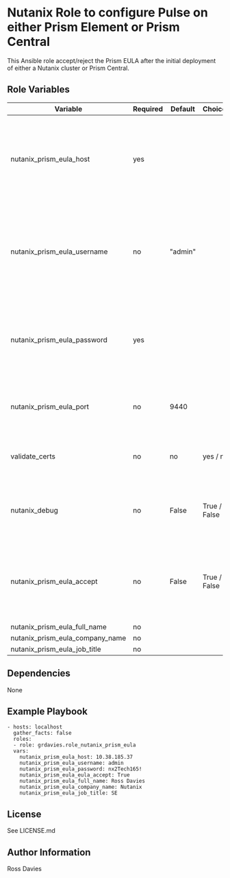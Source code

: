 # Nutanix Role to configure Pulse on either Prism Element or Prism Central

This Ansible role accept/reject the Prism EULA after the initial deployment of either a Nutanix cluster or Prism Central.


## Role Variables

| Variable                                          | Required | Default | Choices                   | Comments                                                                                               |
|---------------------------------------------------|----------|---------|---------------------------|--------------------------------------------------------------------------------------------------------|
| nutanix_prism_eula_host                           | yes      |         |                           | The IP address or FQDN for the Prism (Element or Central) where you want to accept the EULA.           |
| nutanix_prism_eula_username                       | no       | "admin" |                           | A valid username with appropriate rights to access the Nutanix API where you want to accept the EULA.  |
| nutanix_prism_eula_password                       | yes      |         |                           | A valid password for the supplied username where you want to accept the EULA.                          |
| nutanix_prism_eula_port                           | no       | 9440    |                           | The Prism TCP port where you want to accept the EULA.                                                  |
| validate_certs                                    | no       | no      | yes / no                  | Whether to check if Prism UI certificates are valid.                                                   |
| nutanix_debug                                     | no       | False   | True / False              | Whether to output variable contents for debugging purposes.                                            |
| nutanix_prism_eula_accept                         | no       | False   | True / False              | If ELUA is set to True the full_name, company and role variables are mandatory.                        |
| nutanix_prism_eula_full_name                      | no       |         |                           |                                                                                                        |
| nutanix_prism_eula_company_name                   | no       |         |                           |                                                                                                        |
| nutanix_prism_eula_job_title                      | no       |         |                           |                                                                                                        |


## Dependencies

None


## Example Playbook

```
- hosts: localhost
  gather_facts: false
  roles:
  - role: grdavies.role_nutanix_prism_eula
  vars:
    nutanix_prism_eula_host: 10.38.185.37
    nutanix_prism_eula_username: admin
    nutanix_prism_eula_password: nx2Tech165!
    nutanix_prism_eula_eula_accept: True
    nutanix_prism_eula_full_name: Ross Davies
    nutanix_prism_eula_company_name: Nutanix
    nutanix_prism_eula_job_title: SE
```


## License

See LICENSE.md

## Author Information

Ross Davies
